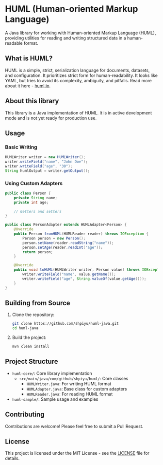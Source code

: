 # HUML (Human-oriented Markup Language)

A Java library for working with Human-oriented Markup Language (HUML), providing utilities for reading and writing structured data in a human-readable format.

## What is HUML?
HUML is a simple, strict, serialization language for documents, datasets, and configuration. It prioritizes strict form for human-readability. It looks like YAML, but tries to avoid its complexity, ambiguity, and pitfalls. Read more about it here - [huml.io](https://huml.io/).

## About this library
This library is a Java implementation of HUML. It is in active development mode and is not yet ready for production use.

## Usage

### Basic Writing

```java
HUMLWriter writer = new HUMLWriter();
writer.writeField("name", "John Doe");
writer.writeField("age", "30");
String humlOutput = writer.getOutput();
```

### Using Custom Adapters

```java
public class Person {
    private String name;
    private int age;
    
    // Getters and setters
}

public class PersonAdapter extends HUMLAdapter<Person> {
    @Override
    public Person fromHUML(HUMLReader reader) throws IOException {
        Person person = new Person();
        person.setName(reader.readString("name"));
        person.setAge(reader.readInt("age"));
        return person;
    }

    @Override
    public void toHUML(HUMLWriter writer, Person value) throws IOException {
        writer.writeField("name", value.getName());
        writer.writeField("age", String.valueOf(value.getAge()));
    }
}
```

## Building from Source

1. Clone the repository:
   ```bash
   git clone https://github.com/shpiyu/huml-java.git
   cd huml-java
   ```

2. Build the project:
   ```bash
   mvn clean install
   ```

## Project Structure

- `huml-core/`: Core library implementation
  - `src/main/java/com/github/shpiyu/huml/`: Core classes
    - `HUMLWriter.java`: For writing HUML format
    - `HUMLAdapter.java`: Base class for custom adapters
    - `HUMLReader.java`: For reading HUML format
- `huml-sample/`: Sample usage and examples

## Contributing

Contributions are welcome! Please feel free to submit a Pull Request.

## License

This project is licensed under the MIT License - see the [LICENSE](LICENSE) file for details.
